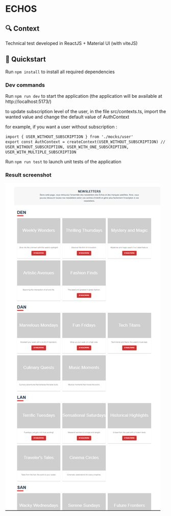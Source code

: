 # **ECHOS**

## 🔍️ Context

Technical test developed in ReactJS + Material UI (with viteJS)

## 🚀 Quickstart

Run `npm install` to install all required dependencies

### Dev commands

Run `npm run dev` to start the application (the application will be available at http://localhost:5173/)

to update subscription level of the user, in the file src/contexts.ts, import the wanted value and change the default value of AuthContext

for example, if you want a user without subscription :

```
import { USER_WITHOUT_SUBSCRIPTION } from './mocks/user'
export const AuthContext = createContext(USER_WITHOUT_SUBSCRIPTION) // USER_WITHOUT_SUBSCRIPTION, USER_WITH_ONE_SUBSCRIPTION, USER_WITH_MULTIPLE_SUBSCRIPTION
```

Run `npm run test` to launch unit tests of the application

### Result screenshot

![screenshot](src/assets/appli.png)
